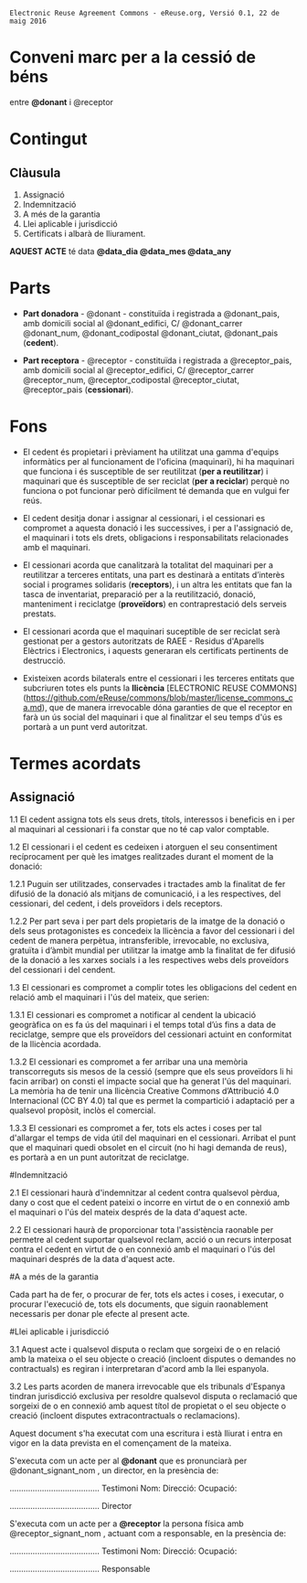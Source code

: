 ```
Electronic Reuse Agreement Commons - eReuse.org, Versió 0.1, 22 de maig 2016
```

# Conveni marc per a la cessió de béns
entre **@donant** i @receptor

# Contingut
## Clàusula
1. Assignació
2. Indemnització              
3. A més de la garantia              
4. Llei aplicable i jurisdicció 
5. Certificats i albarà de lliurament.

**AQUEST ACTE** té data **@data_dia @data_mes @data_any**

# Parts
 * **Part donadora** - @donant - constituïda i registrada a @donant_pais, amb domicili social al @donant_edifici, C/ @donant_carrer @donant_num, @donant_codipostal @donant_ciutat, @donant_pais (**cedent**).
 
 * **Part receptora** - @receptor - constituïda i registrada a @receptor_pais, amb domicili social al @receptor_edifici, C/ @receptor_carrer @receptor_num, @receptor_codipostal @receptor_ciutat, @receptor_pais (**cessionari**).
 
# Fons

* El cedent és propietari i prèviament ha utilitzat una gamma d'equips informàtics per al funcionament de l'oficina (maquinari),  hi ha maquinari que funciona i és susceptible de ser reutilitzat (**per a reutilitzar**) i maquinari que és susceptible de ser reciclat (**per a reciclar**) perquè no funciona o pot funcionar però difícilment té demanda que en vulgui fer reús.

* El cedent desitja donar i assignar al cessionari, i el cessionari es compromet a aquesta donació i les successives, i per a l'assignació de, el maquinari i tots els drets, obligacions i responsabilitats relacionades amb el maquinari.

* El cessionari acorda que canalitzarà la totalitat del maquinari per a reutilitzar a terceres entitats,  una part es destinarà a entitats d’interès social i programes solidaris (**receptors**), i un altra les entitats que fan la tasca de inventariat, preparació per a la reutilització, donació, manteniment i reciclatge (**proveïdors**) en contraprestació dels serveis prestats.

* El cessionari acorda que el maquinari suceptible de ser reciclat serà gestionat per a gestors autoritzats de RAEE - Residus d'Aparells Elèctrics i Electronics, i aquests generaran els certificats pertinents de destrucció.

* Existeixen acords bilaterals entre el cessionari i les terceres entitats que subcriuren totes els punts la **llicència** [ELECTRONIC REUSE COMMONS] (https://github.com/eReuse/commons/blob/master/license_commons_ca.md), que de manera irrevocable dóna garanties de que el receptor en farà un ús social del maquinari i que al finalitzar el seu temps d'ús es portarà a un punt verd autoritzat. 

# Termes acordats
## Assignació

1.1 El cedent assigna tots els seus drets, títols, interessos i beneficis en i per al maquinari al cessionari i fa constar que no té cap valor comptable.

1.2 El cessionari i el cedent es cedeixen i atorguen el seu consentiment recíprocament per què les imatges realitzades durant el moment de la donació:

1.2.1 Puguin ser utilitzades, conservades i tractades amb la finalitat de fer difusió de la donació als mitjans de comunicació, i a les respectives, del cessionari, del cedent, i dels proveïdors i dels receptors. 

1.2.2    Per part seva i per part dels propietaris de la imatge de la donació o dels seus protagonistes es concedeix la llicència a favor del cessionari i del cedent de manera perpètua, intransferible, irrevocable, no exclusiva, gratuïta i d’àmbit mundial per utilitzar la imatge amb la finalitat de fer difusió de la donació a les xarxes socials i a les respectives webs dels proveïdors del cessionari i del cendent.

1.3 El cessionari es compromet a complir totes les obligacions del cedent en relació amb el maquinari i l'ús del mateix, que serien: 

1.3.1    El cessionari es compromet a notificar al cendent la ubicació geogràfica on es fa ús del maquinari i el temps total d’ús fins a data de reciclatge, sempre que els proveïdors del cessionari actuint en conformitat de la llicència acordada. 

1.3.2    El cessionari es compromet a fer arribar una una memòria transcorreguts sis mesos de la cessió (sempre que els seus proveïdors li hi facin arribar) on consti el impacte social que ha generat l'ús del maquinari. La memòria ha de tenir una llicència Creative Commons d’Attribució 4.0 Internacional (CC BY 4.0) tal que es permet la compartició i adaptació per a qualsevol propòsit, inclòs el comercial. 

1.3.3    El cessionari es compromet a fer, tots els actes i coses per tal d'allargar el temps de vida útil del maquinari en el cessionari. Arribat el punt que el maquinari quedi obsolet en el circuit (no hi hagi demanda de reus), es portarà a en un punt autoritzat de reciclatge.
    

#Indemnització

2.1 El cessionari haurà d'indemnitzar al cedent contra qualsevol pèrdua, dany o cost que el cedent pateixi o incorre en virtut de o en connexió amb el maquinari o l'ús del mateix després de la data d'aquest acte.

2.2 El cessionari haurà de proporcionar tota l'assistència raonable per permetre al cedent suportar qualsevol reclam, acció o un recurs interposat contra el cedent en virtut de o en connexió amb el maquinari o l'ús del maquinari després de la data d'aquest acte.

#A a més de la garantia

Cada part ha de fer, o procurar de fer, tots els actes i coses, i executar, o procurar l'execució de, tots els documents, que siguin raonablement necessaris per donar ple efecte al present acte.

#Llei aplicable i jurisdicció

3.1 Aquest acte i qualsevol disputa o reclam que sorgeixi de o en relació amb la mateixa o el seu objecte o creació (incloent disputes o demandes no contractuals) es regiran i interpretaran d'acord amb la llei espanyola.

3.2 Les parts acorden de manera irrevocable que els tribunals d'Espanya tindran jurisdicció exclusiva per resoldre qualsevol disputa o reclamació que sorgeixi de o en connexió amb aquest títol de propietat o el seu objecte o creació (incloent disputes extracontractuals o reclamacions).

Aquest document s'ha executat com una escritura i està lliurat i entra en vigor en la data prevista en el començament de la mateixa.

S'executa com un acte per al **@donant** que es pronunciarà per @donant_signant_nom , un director, en la presència de:
 
 
.......................................
Testimoni
Nom: 
Direcció:
Ocupació:


.......................................
Director
 
 
S'executa com un acte per a **@receptor** la persona física amb @receptor_signant_nom , actuant com a responsable, en la presència de:
 
 
.......................................
Testimoni
Nom: 
Direcció:
Ocupació: 


.......................................
Responsable
 
